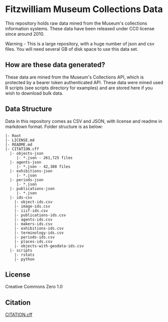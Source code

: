 # Fitzwilliam Museum Collections Data

This repository holds raw data mined from the Museum's collections information systems. These data have been released under CC0 license since around 2010.

Warning - This is a large repository, with a huge number of json and csv files. You will need several GB of disk space to use this data set.

## How are these data generated?

These data are mined from the Museum's Collections API, which is protected by a bearer token authenticated API. These data were mined used R scripts (see scripts directory for examples) and are stored here if you wish to download bulk data.

## Data Structure

Data in this repository comes as CSV and JSON, with license and readme in markdown format. Folder structure is as below:

```
|- Root
|- LICENSE.md
|- README.md
|- CITATION.cff
  |- objects-json
     |- *.json - 261,725 files
  |- agents-json  
     |- *.json - 42,308 files
  |- exhibitions-json
     |- *.json
  |- periods-json
     |- *.json
  |- publications-json
     |- *.json
  |- ids-csv
    |- object-ids.csv
    |- image-ids.csv
    |- iiif-ids.csv
    |- publications-ids.csv
    |- agents-ids.csv
    |- makers-ids.csv
    |- exhibitions-ids.csv
    |- terminology-ids.csv
    |- periods-ids.csv
    |- places-ids.csv
    |- objects-with-geodata-ids.csv
  |- scripts
    |- rstats
    |- python
```

## License

Creative Commons Zero 1.0

## Citation

[CITATION.cff](CITATION.cff)
